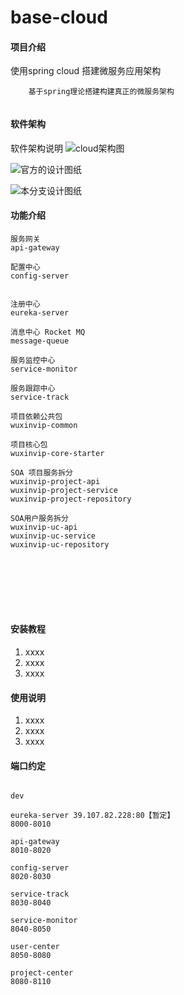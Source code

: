 # base-cloud

#### 项目介绍
使用spring cloud 搭建微服务应用架构

```
    基于spring理论搭建构建真正的微服务架构
    
```

#### 软件架构
软件架构说明
![cloud架构图](http://upload-images.jianshu.io/upload_images/6434888-aa10c11f1f366701.jpg?imageMogr2/auto-orient/strip%7CimageView2/2/w/1240 "cloud架构图-截止到编辑日志")

![官方的设计图纸](https://upload-images.jianshu.io/upload_images/6434888-33821ee404f1f004.png?imageMogr2/auto-orient/strip%7CimageView2/2/w/1240)



![本分支设计图纸](https://upload-images.jianshu.io/upload_images/6434888-58f53a739b08b583.jpg?imageMogr2/auto-orient/strip%7CimageView2/2/w/1240)
#### 功能介绍
```
服务网关
api-gateway  

配置中心
config-server


注册中心
eureka-server

消息中心 Rocket MQ
message-queue

服务监控中心
service-monitor

服务跟踪中心
service-track

项目依赖公共包
wuxinvip-common

项目核心包
wuxinvip-core-starter

SOA 项目服务拆分
wuxinvip-project-api
wuxinvip-project-service
wuxinvip-project-repository

SOA用户服务拆分
wuxinvip-uc-api
wuxinvip-uc-service
wuxinvip-uc-repository








```

#### 安装教程

1. xxxx
2. xxxx
3. xxxx

#### 使用说明

1. xxxx
2. xxxx
3. xxxx



#### 端口约定
```$xslt

dev

eureka-server 39.107.82.228:80【暂定】
8000-8010

api-gateway
8010-8020

config-server
8020-8030

service-track
8030-8040

service-monitor
8040-8050

user-center
8050-8080

project-center
8080-8110
```
